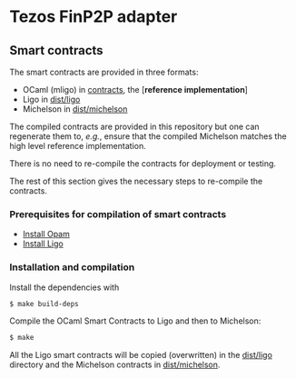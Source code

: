 # Tezos FinP2P adapter

## Smart contracts

The smart contracts are provided in three formats:

- OCaml (mligo) in [contracts](contracts), the [**reference implementation**]
- Ligo in [dist/ligo](dist/ligo)
- Michelson in [dist/michelson](dist/michelson)

The compiled contracts are provided in this repository but one can regenerate
them to, _e.g._, ensure that the compiled Michelson matches the high level
reference implementation.

There is no need to re-compile the contracts for deployment or testing.

The rest of this section gives the necessary steps to re-compile the contracts.

### Prerequisites for compilation of smart contracts

- [Install Opam](https://opam.ocaml.org/doc/Install.html)
- [Install Ligo](https://ligolang.org/docs/intro/installation)

### Installation and compilation

Install the dependencies with

```bash
$ make build-deps
```

Compile the OCaml Smart Contracts to Ligo and then to Michelson:

```bash
$ make
```

All the Ligo smart contracts will be copied (overwritten) in the
[dist/ligo](dist/ligo) directory and the Michelson contracts in
[dist/michelson](dist/michelson).
